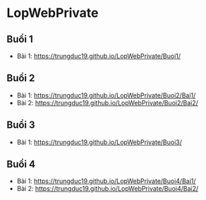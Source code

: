 # LopWebPrivate

## Buổi 1
- Bài 1: https://trungduc19.github.io/LopWebPrivate/Buoi1/
## Buổi 2
- Bài 1: https://trungduc19.github.io/LopWebPrivate/Buoi2/Bai1/
- Bài 2: https://trungduc19.github.io/LopWebPrivate/Buoi2/Bai2/
## Buổi 3
- Bài 1: https://trungduc19.github.io/LopWebPrivate/Buoi3/
## Buổi 4
- Bài 1: https://trungduc19.github.io/LopWebPrivate/Buoi4/Bai1/
- Bài 2: https://trungduc19.github.io/LopWebPrivate/Buoi4/Bai2/